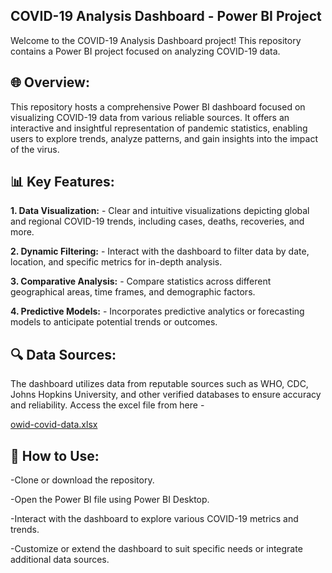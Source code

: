 ## **COVID-19 Analysis Dashboard - Power BI Project**

Welcome to the COVID-19 Analysis Dashboard project! This repository contains a Power BI project focused on analyzing COVID-19 data.

## **🌐 Overview:**
This repository hosts a comprehensive Power BI dashboard focused on visualizing COVID-19 data from various reliable sources. It offers an interactive and insightful representation of pandemic statistics, enabling users to explore trends, analyze patterns, and gain insights into the impact of the virus.

## **📊 Key Features:**

**1. Data Visualization:** -
                    Clear and intuitive visualizations depicting global and regional 
										COVID-19 trends, 
										including cases, deaths, recoveries, and more.

**2. Dynamic Filtering:** - 
                    Interact with the dashboard to filter data by date, location, 
										and specific metrics for in-depth analysis.

**3. Comparative Analysis:** - 
                    Compare statistics across different geographical areas, 
										time frames, and demographic factors.

**4. Predictive Models:** -
                    Incorporates predictive analytics or forecasting models to 
										anticipate potential trends or outcomes.

## **🔍 Data Sources**:
The dashboard utilizes data from reputable sources such as WHO, CDC, Johns Hopkins University, and other verified databases to ensure accuracy and reliability.
Access the excel file from here -

[owid-covid-data.xlsx](owid-covid-data.xlsx)

## **🚀 How to Use:**

-Clone or download the repository.

-Open the Power BI file using Power BI Desktop.

-Interact with the dashboard to explore various COVID-19 metrics and trends.

-Customize or extend the dashboard to suit specific needs or integrate additional data sources.
[](url)
